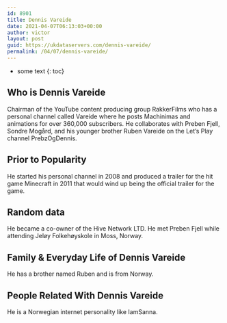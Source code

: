 ```yaml
---
id: 8901
title: Dennis Vareide
date: 2021-04-07T06:13:03+00:00
author: victor
layout: post
guid: https://ukdataservers.com/dennis-vareide/
permalink: /04/07/dennis-vareide/
---
```


* some text
{: toc}


## Who is Dennis Vareide



Chairman of the YouTube content producing group RakkerFilms who has a personal channel called Vareide where he posts Machinimas and animations for over 360,000 subscribers. He collaborates with Preben Fjell, Sondre Mogård, and his younger brother Ruben Vareide on the Let&#8217;s Play channel PrebzOgDennis. 

                
                
                
## Prior to Popularity



He started his personal channel in 2008 and produced a trailer for the hit game Minecraft in 2011 that would wind up being the official trailer for the game. 

                
                
                
## Random data



He became a co-owner of the Hive Network LTD. He met Preben Fjell while attending Jeløy Folkehøyskole in Moss, Norway. 

                
                
                
## Family & Everyday Life of Dennis Vareide



He has a brother named Ruben and is from Norway. 

                
                
                
## People Related With Dennis Vareide



He is a Norwegian internet personality like IamSanna. 

                
              
            
          
          
          